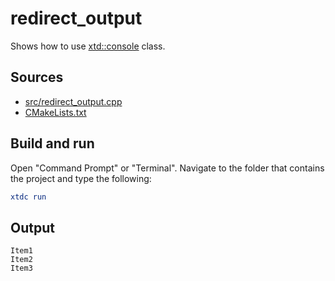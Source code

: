 # redirect_output

Shows how to use [xtd::console](https://gammasoft71.github.io/xtd/reference_guides/latest/classxtd_1_1console.html) class.

## Sources

* [src/redirect_output.cpp](src/redirect_output.cpp)
* [CMakeLists.txt](CMakeLists.txt)

## Build and run

Open "Command Prompt" or "Terminal". Navigate to the folder that contains the project and type the following:

```cmake
xtdc run
```

## Output

```
Item1
Item2
Item3
```
